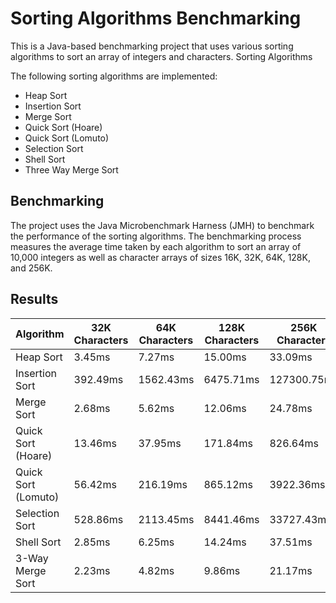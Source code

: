 # Sorting Algorithms Benchmarking

This is a Java-based benchmarking project that uses various sorting algorithms to sort an array of integers and
characters.
Sorting Algorithms

The following sorting algorithms are implemented:

* Heap Sort
* Insertion Sort
* Merge Sort
* Quick Sort (Hoare)
* Quick Sort (Lomuto)
* Selection Sort
* Shell Sort
* Three Way Merge Sort

## Benchmarking

The project uses the Java Microbenchmark Harness (JMH) to benchmark the performance of the sorting algorithms.
The benchmarking process measures the average time taken by each algorithm to sort an array of 10,000 integers as well
as character arrays of sizes 16K, 32K, 64K, 128K, and 256K.

## Results

| Algorithm           | 32K Characters | 64K Characters | 128K Characters | 256K Characters |
|---------------------|----------------|----------------|-----------------|-----------------|
| Heap Sort           | 3.45ms         | 7.27ms         | 15.00ms         | 33.09ms         |
| Insertion Sort      | 392.49ms       | 1562.43ms      | 6475.71ms       | 127300.75ms     |
| Merge Sort          | 2.68ms         | 5.62ms         | 12.06ms         | 24.78ms         |
| Quick Sort (Hoare)  | 13.46ms        | 37.95ms        | 171.84ms        | 826.64ms        |
| Quick Sort (Lomuto) | 56.42ms        | 216.19ms       | 865.12ms        | 3922.36ms       |
| Selection Sort      | 528.86ms       | 2113.45ms      | 8441.46ms       | 33727.43ms      |
| Shell Sort          | 2.85ms         | 6.25ms         | 14.24ms         | 37.51ms         |
| 3-Way Merge Sort    | 2.23ms         | 4.82ms         | 9.86ms          | 21.17ms         |
